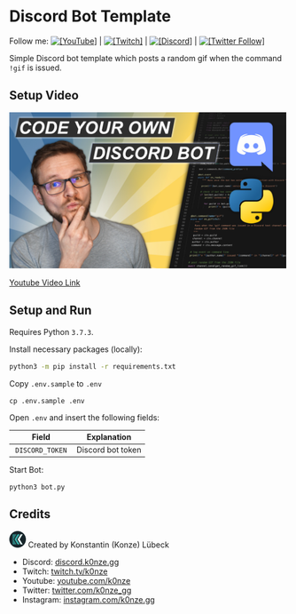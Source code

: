 # Discord Bot Template 

Follow me: [![`[YouTube]`](https://img.shields.io/youtube/channel/subscribers/UClinoEvnpv_TzF4HNNaE5cQ?style=social)](https://youtube.com/k0nze) | [![`[Twitch]`](https://img.shields.io/twitch/status/k0nze?style=social)](https://twitch.com/k0nze) | [![`[Discord]`](https://img.shields.io/discord/713121297407672380.svg?label=&logo=discord&logoColor=ffffff&color=7389D8&labelColor=6A7EC2)](https://discord.k0nze.gg) | [![`[Twitter Follow]`](https://img.shields.io/twitter/follow/k0nze_gg?style=social)](https://twitter.com/k0nze_gg)

Simple Discord bot template which posts a random gif when the command `!gif` is issued.

## Setup Video
<a href="https://youtu.be/O73SpZEGSRA">
    <img src="./images/youtube_thumbnail.jpg" width="500"/>
</a>

[Youtube Video Link](https://youtu.be/O73SpZEGSRA)

## Setup and Run

Requires Python `3.7.3`.

Install necessary packages (locally):

```bash
python3 -m pip install -r requirements.txt
```

Copy `.env.sample` to `.env`

```
cp .env.sample .env

```

Open `.env` and insert the following fields:

| Field           | Explanation                                                           |
|-----------------|-----------------------------------------------------------------------|
| `DISCORD_TOKEN` | Discord bot token                                                     |

Start Bot:

```
python3 bot.py
```

## Credits
![K0nze Logo](./images/k_logo_30x30.png "Logo") Created by Konstantin (Konze) Lübeck

 * Discord: [discord.k0nze.gg](https://discord.k0nze.gg) 
 * Twitch: [twitch.tv/k0nze](https://twitch.tv/k0nze) 
 * Youtube: [youtube.com/k0nze](https://youtube.com/k0nze) 
 * Twitter: [twitter.com/k0nze_gg](https://twitter.com/k0nze_gg) 
 * Instagram: [instagram.com/k0nze.gg](https://instagram.com/k0nze.gg) 
